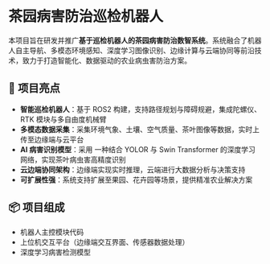 # 茶园病害防治巡检机器人

本项目旨在研发并推广**基于巡检机器人的茶园病害防治数智系统**。系统融合了机器人自主导航、多模态环境感知、深度学习图像识别、边缘计算与云端协同等前沿技术，致力于打造智能化、数据驱动的农业病虫害防治方案。

## 🧠 项目亮点
- **智能巡检机器人**：基于 ROS2 构建，支持路径规划与障碍规避，集成陀螺仪、RTK 模块与多自由度机械臂
- **多模态数据采集**：采集环境气象、土壤、空气质量、茶叶图像等数据，实时上传至边缘端与云平台
- **AI 病害识别模型**：采用 一种结合 YOLOR 与 Swin Transformer 的深度学习网络，实现茶叶病虫害高精度识别
- **云边端协同架构**：边缘端实现实时推理，云端进行大数据分析与决策支持
- **可扩展性强**：系统支持扩展至果园、花卉园等场景，提供精准农业解决方案

## 📦 项目组成
- 机器人主控模块代码
- 上位机交互平台（边缘端交互界面、传感器数据处理）
- 深度学习病害检测模型
